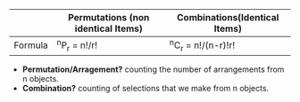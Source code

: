 
| | Permutations (non identical Items) | Combinations(Identical Items) |
|---|---|---|
|Formula| <sup>n</sup>P<sub>r</sub> = n!/r! | <sup>n</sup>C<sub>r</sub> = n!/(n-r)!r! |


- **Permutation/Arragement?** counting the number of arrangements from n objects.
- **Combination?** counting of selections that we make from n objects.
